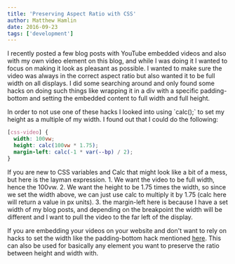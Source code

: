```yaml
---
title: 'Preserving Aspect Ratio with CSS'
author: Matthew Hamlin
date: 2016-09-23
tags: ['development']
---
```


<p>
    I recently posted a few blog posts with YouTube embedded videos and also with my own video element on this blog, and while I was doing it I wanted to focus on making it look as pleasant as possible. I wanted to make sure the video was always in the correct aspect ratio but also wanted it to be full width on all displays. I did some searching around and only found some hacks on doing such things like wrapping it in a div with a specific padding-bottom and setting the embedded content to full width and full height.
</p>
<p>
    In order to not use one of these hacks I looked into using `calc();` to set my height as a multiple of my width. I found out that I could do the following:
</p>

```css
[css-video] {
  width: 100vw;
  height: calc(100vw * 1.75);
  margin-left: calc(-1 * var(--bp) / 2);
}
```
<p>
    If you are new to CSS variables and Calc that might look like a bit of a mess, but here is the layman expression. 1. We want the video to be full width, hence the 100vw. 2. We want the height to be 1.75 times the width, so since we set the width above, we can just use calc to multiply it by 1.75 (calc here will return a value in px units). 3. the margin-left here is because I have a set width of my blog posts, and depending on the breakpoint the width will be different and I want to pull the video to the far left of the display.
</p>
<p>
    If you are embedding your videos on your website and don't want to rely on hacks to set the width like the padding-bottom hack mentioned <a href="http://stackoverflow.com/a/10441480">here</a>. This can also be used for basically any element you want to preserve the ratio between height and width with.
</p>
